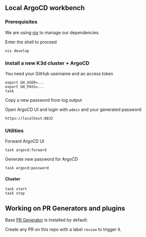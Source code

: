 ## Local ArgoCD workbench

### Prerequisites
We are using [nix](https://nixos.org/) to manage our dependencies.

Enter the shell to proceed
```
nix develop
```

### Install a new K3d cluster + ArgoCD
You need your GitHub username and an access token
```
export GH_USER=...
export GH_PASS=...
task
```
Copy a new password from log output

Open ArgoCD UI and login with `admin` and your generated password
```
https://localhost:8832
```

### Utilities
Forward ArgoCD UI
```
task argocd:forward
```

Generate new password for ArgoCD
```
task argocd:password
```

#### Cluster
```
task start
task stop
```

## Working on PR Generators and plugins
Base [PR Generator](apps/argocd/base/pr/pr.yaml) is installed by default.

Create any PR on this repo with a label `review` to trigger it.